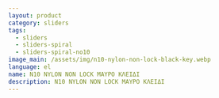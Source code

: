 ```yaml
---
layout: product
category: sliders
tags:
  - sliders
  - sliders-spiral
  - sliders-spiral-no10
image_main: /assets/img/n10-nylon-non-lock-black-key.webp
language: el
name: N10 NYLON NON LOCK ΜΑΥΡΟ ΚΛΕΙΔΙ
description: N10 NYLON NON LOCK ΜΑΥΡΟ ΚΛΕΙΔΙ
---
```


